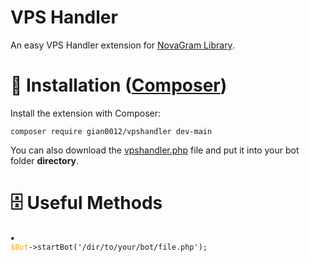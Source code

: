 # VPS Handler
An easy VPS Handler extension for <a href='novagram.ga'>NovaGram Library</a>.
# 📄 Installation (<a href='https://getcomposer.org/'>Composer</a>)
Install the extension with Composer:
<pre><code>composer require gian0012/vpshandler dev-main</code></pre>

You can also download the <a href='https://github.com/gian0012/VPS-Handler/blob/main/src/vpsHandler.php'>vpshandler.php</a> file and put it into your bot folder <b>directory</b>.
# 🗄 Useful Methods
<b> • </b><code> <span style="color:orange">$Bot</span>->startBot('/dir/to/your/bot/file.php');</code>
